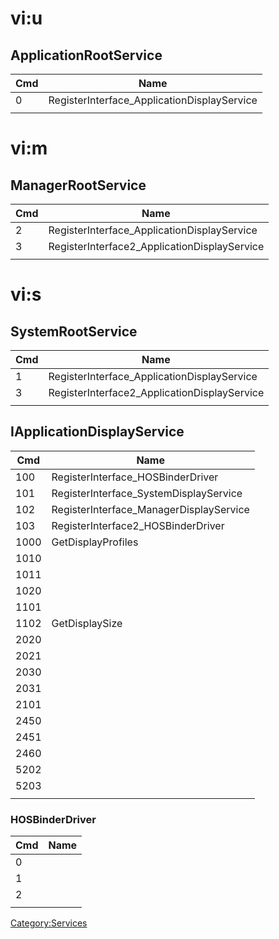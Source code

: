 # vi:u

## ApplicationRootService

| Cmd | Name                                         |
| --- | -------------------------------------------- |
| 0   | RegisterInterface\_ApplicationDisplayService |
|     |                                              |

# vi:m

## ManagerRootService

| Cmd | Name                                          |
| --- | --------------------------------------------- |
| 2   | RegisterInterface\_ApplicationDisplayService  |
| 3   | RegisterInterface2\_ApplicationDisplayService |
|     |                                               |

# vi:s

## SystemRootService

| Cmd | Name                                          |
| --- | --------------------------------------------- |
| 1   | RegisterInterface\_ApplicationDisplayService  |
| 3   | RegisterInterface2\_ApplicationDisplayService |
|     |                                               |

## IApplicationDisplayService

| Cmd  | Name                                     |
| ---- | ---------------------------------------- |
| 100  | RegisterInterface\_HOSBinderDriver       |
| 101  | RegisterInterface\_SystemDisplayService  |
| 102  | RegisterInterface\_ManagerDisplayService |
| 103  | RegisterInterface2\_HOSBinderDriver      |
| 1000 | GetDisplayProfiles                       |
| 1010 |                                          |
| 1011 |                                          |
| 1020 |                                          |
| 1101 |                                          |
| 1102 | GetDisplaySize                           |
| 2020 |                                          |
| 2021 |                                          |
| 2030 |                                          |
| 2031 |                                          |
| 2101 |                                          |
| 2450 |                                          |
| 2451 |                                          |
| 2460 |                                          |
| 5202 |                                          |
| 5203 |                                          |
|      |                                          |

### HOSBinderDriver

| Cmd | Name |
| --- | ---- |
| 0   |      |
| 1   |      |
| 2   |      |
|     |      |

[Category:Services](Category:Services "wikilink")
